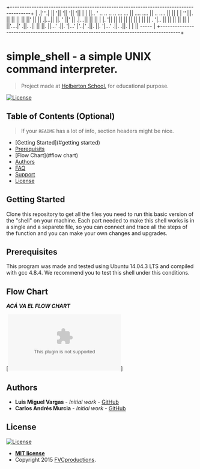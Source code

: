 +--------------------------------------------------------------------------------------+
| .|'''.|   ||                      '||                     '||              '||  '||  |
| ||..  '  ..   .. .. ..   ... ...   ||    ....       ....   || ..     ....   ||   ||  |
|  ''|||.   ||   || || ||   ||'  ||  ||  .|...||     ||. '   ||' ||  .|...||  ||   ||  |
|.     '||  ||   || || ||   ||    |  ||  ||          . '|..  ||  ||  ||       ||   ||  |
||'....|'  .||. .|| || ||.  ||...'  .||.  '|...'     |'..|' .||. ||.  '|...' .||. .||. |
|                           ||                  -----                                  |
+--------------------------------------------------------------------------------------+

# simple_shell - a simple UNIX command interpreter.

> Project made at [Holberton School.](https://www.holbertonschool.com "Holberton School.") for educational purpose.

[![License](http://img.shields.io/:license-mit-blue.svg?style=flat-square)](http://badges.mit-license.org)

## Table of Contents (Optional)

> If your `README` has a lot of info, section headers might be nice.

- [Getting Started](#getting started)
- [Prerequisits](#prerequisits)
- [Flow Chart](#flow chart)
- [Authors](#authors)
- [FAQ](#faq)
- [Support](#support)
- [License](#license)


## Getting Started

Clone this repository to get all the files you need to run this basic version of the "shell" on your machine. Each part needed to make this shell works is in a single and a separete file, so you can connect and trace all the steps of the function and you can make your own changes and upgrades.

## Prerequisites

This program was made and tested using Ubuntu 14.04.3 LTS and compiled with gcc 4.8.4. We recommend you to test this shell under this conditions.

## Flow Chart

***ACÁ VA EL FLOW CHART***

[![Flow Chart](http.com)]

## Authors

* **Luis Miguel Vargas** - *Initial work* - [GitHub](https://github.com/luismvargasg)
* **Carlos Andrés Murcia** - *Initial work* - [GitHub](https://github.com/Charliemur2)

## License

[![License](http://img.shields.io/:license-mit-blue.svg?style=flat-square)](http://badges.mit-license.org)

- **[MIT license](http://opensource.org/licenses/mit-license.php)**
- Copyright 2015  <a href="http://fvcproductions.com" target="_blank">FVCproductions</a>.